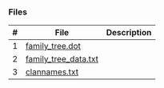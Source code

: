 ### Files

|   #   | File      | Description                                  |
| :---: | --------- | -------------------------------------------- |
|   1   | [family_tree.dot](https://github.com/RakeshRapalli6/4883-Software-Tools/blob/main/Assignments/A05/family%20tree.dot)| |
|   2   | [family_tree_data.txt](https://github.com/RakeshRapalli6/4883-Software-Tools/blob/main/Assignments/A05/family_tree_data.txt)| |
|   3   | [clannames.txt](https://github.com/RakeshRapalli6/4883-Software-Tools/blob/main/Assignments/A05/clannames.txt) | 

